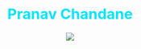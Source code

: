 <!-- I've used DenverCoder1's readme.md contents: https://github.com/DenverCoder1/DenverCoder1/blob/main/README.md -->


<p align="center">
    <h1 color="#00e5ff" style="color:#00e5ff;font-size:1.8rem" align="center">Pranav Chandane</h1>
</p>

<p align="center">
  <a href="#">
    <img src="https://readme-typing-svg.demolab.com/?lines=Profile%20is%20under%20construction.;I%20like%20rust%20btw.;yeah,%20that's%20all.&font=Fira%20Code&center=true&width=480&height=35&color=fa2840&vCenter=true&pause=1000&size=20" /></a>
</p>
